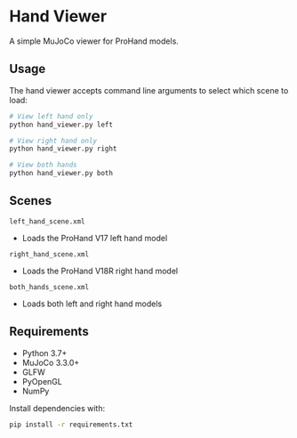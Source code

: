 # Hand Viewer

A simple MuJoCo viewer for ProHand models.

## Usage

The hand viewer accepts command line arguments to select which scene to load:

```bash
# View left hand only
python hand_viewer.py left

# View right hand only  
python hand_viewer.py right

# View both hands
python hand_viewer.py both
```
## Scenes

`left_hand_scene.xml`
- Loads the ProHand V17 left hand model

`right_hand_scene.xml`  
- Loads the ProHand V18R right hand model

`both_hands_scene.xml`
- Loads both left and right hand models

## Requirements

- Python 3.7+
- MuJoCo 3.3.0+
- GLFW
- PyOpenGL
- NumPy

Install dependencies with:
```bash
pip install -r requirements.txt
``` 